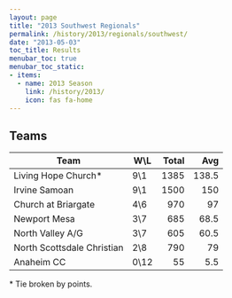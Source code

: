 ```yaml
---
layout: page
title: "2013 Southwest Regionals"
permalink: /history/2013/regionals/southwest/
date: "2013-05-03"
toc_title: Results
menubar_toc: true
menubar_toc_static:
- items:
  - name: 2013 Season
    link: /history/2013/
    icon: fas fa-home
---
```


## Teams

| Team                       | W\L  | Total |   Avg |
| -------------------------- | ---- | ----: | ----: |
| Living Hope Church*        | 9\1  |  1385 | 138.5 |
| Irvine Samoan              | 9\1  |  1500 |   150 |
| Church at Briargate        | 4\6  |   970 |    97 |
| Newport Mesa               | 3\7  |   685 |  68.5 |
| North Valley A/G           | 3\7  |   605 |  60.5 |
| North Scottsdale Christian | 2\8  |   790 |    79 |
| Anaheim CC                 | 0\12 |    55 |   5.5 |

\* Tie broken by points.
